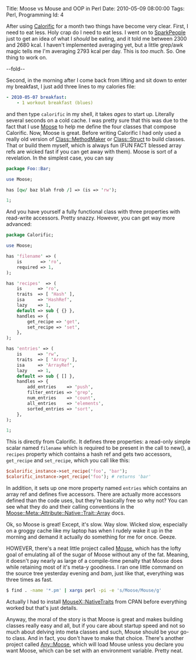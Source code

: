 Title: Moose vs Mouse and OOP in Perl
Date:  2010-05-09 08:00:00
Tags:  Perl, Programming
Id:    4

[SparkPeople]:          http://www.sparkpeople.com/
[Calorific]:            http://github.com/peterkeen/calorific
[Moose]:                http://search.cpan.org/dist/Moose/
[Class::MethodMaker]:   http://search.cpan.org/dist/Class-MethodMaker/
[Class::Struct]:        http://search.cpan.org/~jesse/perl-5.12.0/lib/Class/Struct.pm
[Mouse]:                http://search.cpan.org/dist/Mouse/
[MouseX::NativeTraits]: http://search.cpan.org/dist/MouseX-NativeTraits/
[Any::Moose]:           http://search.cpan.org/~sartak/Any-Moose-0.12/lib/Any/Moose.pm
[Moose::Meta::Attribute::Native::Trait::Array]: http://search.cpan.org/~flora/Moose-1.03/lib/Moose/Meta/Attribute/Native/Trait/Array.pm

After using [Calorific][] for a month two things have become very clear. First, I need to eat less. Holy crap do I need to eat less. I went on to [SparkPeople][] just to get an idea of what I *should* be eating, and it told me between 2300 and 2680 kcal. I haven't implemented averaging yet, but a little grep/awk magic tells me I'm averaging 2793 kcal per day. This is *too much*. So. One thing to work on.

--fold--

Second, in the morning after I come back from lifting and sit down to enter my breakfast, I just add three lines to my calories file:

```yaml
- 2010-05-07 breakfast:
    - 1 workout breakfast (blues)
```

and then type `calorific` in my shell, it takes *ages* to start up. Literally several seconds on a cold cache. I was pretty sure that this was due to the fact that I use [Moose][] to help me define the four classes that compose Calorific. Now, Moose is great. Before writing Calorific I had only used a really old version of [Class::MethodMaker][] or [Class::Struct][] to build classes. That or build them myself, which is always fun (FUN FACT blessed array refs are wicked fast if you can get away with them). Moose is sort of a revelation. In the simplest case, you can say

```perl
package Foo::Bar;

use Moose;

has [qw/ baz blah frob /] => (is => 'rw');

1;
```

And you have yourself a fully functional class with three properties with read-write accessors. Pretty snazzy. However, you can get way more advanced:

```perl
package Calorific;

use Moose;

has 'filename' => (
    is       => 'ro',
    required => 1,
);

has 'recipes'  => (
    is      => 'ro',
    traits  => [ 'Hash' ],
    isa     => 'HashRef',
    lazy    => 1,
    default => sub { {} },
    handles => {
        get_recipe => 'get',
        set_recipe => 'set',
    },
);

has 'entries' => (
    is      => 'rw',
    traits  => [ 'Array' ],
    isa     => 'ArrayRef',
    lazy    => 1,
    default => sub { [] },
    handles => {
        add_entries    => 'push',
        filter_entries => 'grep',
        num_entries    => 'count',
        all_entries    => 'elements',
        sorted_entries => 'sort',
    },
);

1;
```

This is directly from Calorific. It defines three properties: a read-only simple scalar named `filename` which is required to be present in the call to new(), a `recipes` property which contains a hash ref and gets two accessors, `get_recipe` and `set_recipe`, which you call like this:

```perl
$calorific_instance->set_recipe('foo', 'bar');
$calorific_instance->get_recipe('foo'); # returns 'bar'
```

In addition, it sets up one more property named `entries` which contains an array ref and defines five accessors. There are actually more accessors defined than the code uses, but they're basically free so why not? You can see what they do and their calling conventions in the [Moose::Meta::Attribute::Native::Trait::Array][] docs. 

Ok, so Moose is great! Except, it's slow. Way slow. Wicked slow, especially on a groggy cache like my laptop has when I rudely wake it up in the morning and demand it actually do something for me for once. Geeze.

HOWEVER, there's a neat little project called [Mouse][], which has the lofty goal of emulating all of the sugar of Moose without any of the fat. Meaning, it doesn't pay nearly as large of a compile-time penalty that Moose does while retaining most of it's meta-y goodness. I ran one little command on the source tree yesterday evening and *bam*, just like that, everything was three times as fast.

```bash
$ find . -name '*.pm' | xargs perl -pi -e 's/Moose/Mouse/g'
```

Actually I had to install [MouseX::NativeTraits][] from CPAN before everything worked but that's just details.

Anyway, the moral of the story is that Moose is great and makes building classes really easy and all, but if you care about startup speed and not so much about delving into meta classes and such, Mouse should be your go-to class. And in fact, you don't have to make that choice. There's another project called [Any::Moose][], which will load Mouse unless you declare you want Moose, which can be set with an environment variable. Pretty neat.


